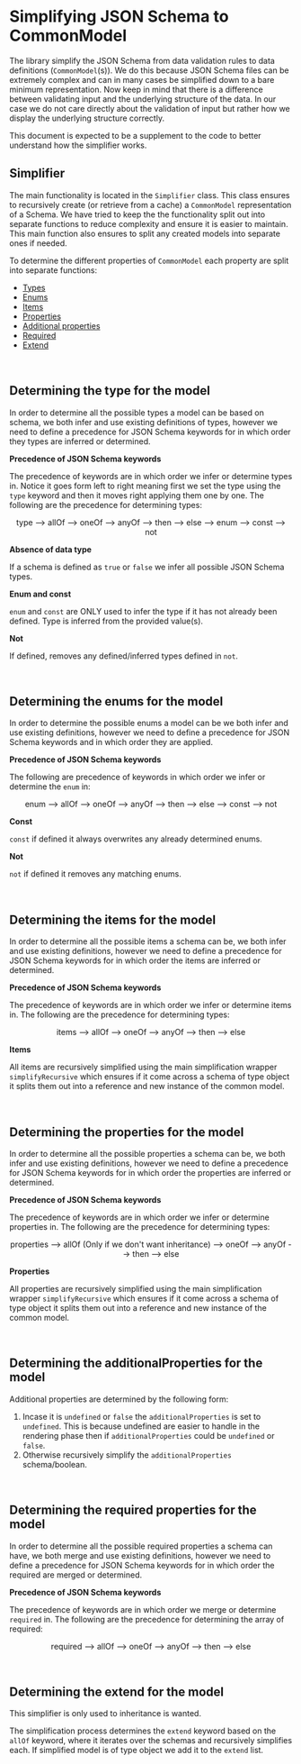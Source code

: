 # Simplifying JSON Schema to CommonModel

The library simplify the JSON Schema from data validation rules to data definitions (`CommonModel`(s)). We do this because JSON Schema files can be extremely complex and can in many cases be simplified down to a bare minimum representation. Now keep in mind that there is a difference between validating input and the underlying structure of the data. In our case we do not care directly about the validation of input but rather how we display the underlying structure correctly.

This document is expected to be a supplement to the code to better understand how the simplifier works.

## Simplifier
The main functionality is located in the `Simplifier` class. This class ensures to recursively create (or retrieve from a cache) a `CommonModel` representation of a Schema. We have tried to keep the the functionality split out into separate functions to reduce complexity and ensure it is easier to maintain. This main function also ensures to split any created models into separate ones if needed.


To determine the different properties of `CommonModel` each property are split into separate functions:

- [Types](#determining-the-type-for-the-model)
- [Enums](#determining-the-enums-for–the-model)
- [Items](#determining-the-items-for-the-model)
- [Properties](#determining-the-properties-for-the-model)
- [Additional properties](#determining-the-additionalProperties-for-the-model)
- [Required](#determining-the-required-properties-for-the-model)
- [Extend](#determining-the-extend-for-the-model)

<br/>

## Determining the type for the model

In order to determine all the possible types a model can be based on schema, we both infer and use existing definitions of types, however we need to define a precedence for JSON Schema keywords for in which order they types are inferred or determined.

**Precedence of JSON Schema keywords**

The precedence of keywords are in which order we infer or determine types in. Notice it goes form left to right meaning first we set the type using the `type` keyword and then it moves right applying them one by one. The following are the precedence for determining types:

<p align="center">type --> allOf --> oneOf --> anyOf --> then --> else --> enum --> const --> not</p>

**Absence of data type**

If a schema is defined as `true` or `false` we infer all possible JSON Schema types.

**Enum and const**

`enum` and `const` are ONLY used to infer the type if it has not already been defined. Type is inferred from the provided value(s).

**Not**

If defined, removes any defined/inferred types defined in `not`.

<br/>

## Determining the enums for the model

In order to determine the possible enums a model can be we both infer and use existing definitions, however we need to define a precedence for JSON Schema keywords and in which order they are applied.

**Precedence of JSON Schema keywords**

The following are precedence of keywords in which order we infer or determine the `enum` in:

<p align="center">enum --> allOf --> oneOf --> anyOf --> then --> else --> const --> not</p>

**Const**

`const` if defined it always overwrites any already determined enums.

**Not**

`not` if defined it removes any matching enums.

<br/>

## Determining the items for the model

In order to determine all the possible items a schema can be, we both infer and use existing definitions, however we need to define a precedence for JSON Schema keywords for in which order the items are inferred or determined.

**Precedence of JSON Schema keywords**

The precedence of keywords are in which order we infer or determine items in. The following are the precedence for determining types:

<p align="center">items --> allOf --> oneOf --> anyOf --> then --> else</p>

**Items**

All items are recursively simplified using the main simplification wrapper `simplifyRecursive` which ensures if it come across a schema of type object it splits them out into a reference and new instance of the common model.

<br/>

## Determining the properties for the model

In order to determine all the possible properties a schema can be, we both infer and use existing definitions, however we need to define a precedence for JSON Schema keywords for in which order the properties are inferred or determined.

**Precedence of JSON Schema keywords**

The precedence of keywords are in which order we infer or determine properties in. The following are the precedence for determining types:

<p align="center">properties --> allOf (Only if we don't want inheritance) --> oneOf --> anyOf --> then --> else</p>

**Properties**

All properties are recursively simplified using the main simplification wrapper `simplifyRecursive` which ensures if it come across a schema of type object it splits them out into a reference and new instance of the common model.

<br/>

## Determining the additionalProperties for the model

Additional properties are determined by the following form:

1. Incase it is `undefined` or `false` the `additionalProperties` is set to `undefined`. This is because undefined are easier to handle in the rendering phase then if `additionalProperties` could be `undefined` or `false`. 
2. Otherwise recursively simplify the `additionalProperties` schema/boolean.

<br/>

## Determining the required properties for the model

In order to determine all the possible required properties a schema can have, we both merge and use existing definitions, however we need to define a precedence for JSON Schema keywords for in which order the required are merged or determined.

**Precedence of JSON Schema keywords**

The precedence of keywords are in which order we merge or determine `required` in. The following are the precedence for determining the array of required:

<p align="center">required --> allOf --> oneOf --> anyOf --> then --> else</p>

<br/>

## Determining the extend for the model
This simplifier is only used to inheritance is wanted.

The simplification process determines the `extend` keyword based on the `allOf` keyword, where it iterates over the schemas and recursively simplifies each. If simplified model is of type object we add it to the `extend` list.
